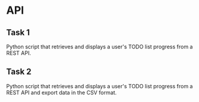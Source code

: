 # API

## Task 1

Python script that retrieves and displays a user's TODO list progress from a REST API.

## Task 2

Python script that retrieves and displays a user's TODO list progress from a REST API and export data in the CSV format.
